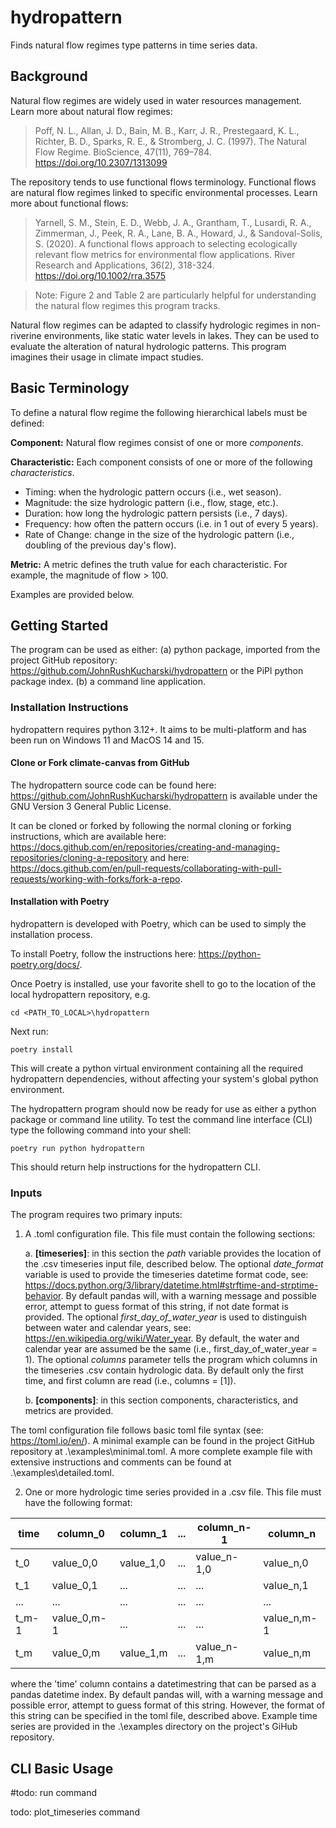 # hydropattern
Finds natural flow regimes type patterns in time series data.

## Background
Natural flow regimes are widely used in water resources management. Learn more about natural flow regimes:
> Poff, N. L., Allan, J. D., Bain, M. B., Karr, J. R., Prestegaard, K. L., Richter, B. D., Sparks, R. E., & Stromberg, J. C. (1997). The Natural Flow Regime. BioScience, 47(11), 769–784. https://doi.org/10.2307/1313099

The repository tends to use functional flows terminology. Functional flows are natural flow regimes linked to specific environmental processes. Learn more about functional flows:
> Yarnell, S. M., Stein, E. D., Webb, J. A., Grantham, T., Lusardi, R. A., Zimmerman, J., Peek, R. A., Lane, B. A., Howard, J., & Sandoval-Solis, S. (2020). A functional flows approach to selecting ecologically relevant flow metrics for environmental flow applications. River Research and Applications, 36(2), 318-324. https://doi.org/10.1002/rra.3575

> Note: Figure 2 and Table 2 are particularly helpful for understanding the natural flow regimes this program tracks.

Natural flow regimes can be adapted to classify hydrologic regimes in non-riverine environments, like static water levels in lakes. They can be used to evaluate the alteration of natural hydrologic patterns. This program imagines their usage in climate impact studies.

## Basic Terminology
To define a natural flow regime the following hierarchical labels must be defined:

**Component:** Natural flow regimes consist of one or more *components*.

**Characteristic:** Each component consists of one or more of the following *characteristics*.

- Timing: when the hydrologic pattern occurs (i.e., wet season).
- Magnitude: the size hydrologic pattern (i.e., flow, stage, etc.).
- Duration: how long the hydrologic pattern persists (i.e., 7 days).
- Frequency: how often the pattern occurs (i.e. in 1 out of every 5 years).
- Rate of Change: change in the size of the hydrologic pattern (i.e., doubling of the previous day's flow).

**Metric:** A metric defines the truth value for each characteristic. For example, the magnitude of flow > 100.

Examples are provided below.

## Getting Started
The program can be used as either: (a) python package, imported from the project GitHub repository: https://github.com/JohnRushKucharski/hydropattern or the PiPl python package index. (b) a command line application.

### Installation Instructions

hydropattern requires python 3.12+. It aims to be multi-platform and has been run on Windows 11 and MacOS 14 and 15.

#### Clone or Fork climate-canvas from GitHub
The hydropattern source code can be found here: https://github.com/JohnRushKucharski/hydropattern is available under the GNU Version 3 General Public License.

It can be cloned or forked by following the normal cloning or forking instructions, which are available here: https://docs.github.com/en/repositories/creating-and-managing-repositories/cloning-a-repository and here: https://docs.github.com/en/pull-requests/collaborating-with-pull-requests/working-with-forks/fork-a-repo.


#### Installation with Poetry

hydropattern is developed with Poetry, which can be used to simply the installation process.

To install Poetry, follow the instructions here: https://python-poetry.org/docs/.

Once Poetry is installed, use your favorite shell to go to the location of the local hydropattern repository, e.g.

``
cd <PATH_TO_LOCAL>\hydropattern
``

Next run:

``
poetry install
``

This will create a python virtual environment containing all the required hydropattern dependencies, without affecting your system's global python environment.

The hydropattern program should now be ready for use as either a python package or command line utility. To test the command line interface (CLI) type the following command into your shell:

``
poetry run python hydropattern
``

This should return help instructions for the hydropattern CLI.

### Inputs
The program requires two primary inputs:

1. A .toml configuration file. This file must contain the following sections:

    a. **[timeseries]**: in this section the *path* variable provides the location of the .csv timeseries input file, described below. The optional *date_format* variable is used to provide the timeseries datetime format code, see: https://docs.python.org/3/library/datetime.html#strftime-and-strptime-behavior. By default pandas will, with a warning message and possible error, attempt to guess format of this string, if not date format is provided. The optional *first_day_of_water_year* is used to distinguish between water and calendar years, see: https://en.wikipedia.org/wiki/Water_year. By default, the water and calendar year are assumed be the same (i.e., first_day_of_water_year = 1). The optional *columns* parameter tells the program which columns in the timeseries .csv contain hydrologic data. By default only the first time, and first column are read (i.e., columns = [1]). 

    b. **[components]**: in this section components, characteristics, and metrics are provided.
    
The toml configuration file follows basic toml file syntax (see: https://toml.io/en/). A minimal example can be found in the project GitHub repository at .\examples\minimal.toml. A more complete example file with extensive instructions and comments can be found at .\examples\detailed.toml.

2. One or more hydrologic time series provided in a .csv file. This file must have the following format:

time    | column_0      | column_1  | ... | column_n-1  | column_n      |
---     | ---           | ---       | --- | ---         | ---           | 
t_0     | value_0,0     | value_1,0 | ... | value_n-1,0 | value_n,0     |
t_1     | value_0,1     | ...       | ... | ...         | value_n,1     |
...     | ...           | ...       | ... | ...         | ...           |         
t_m-1   | value_0,m-1   | ...       | ... | ...         | value_n,m-1   |
t_m     | value_0,m     | value_1,m | ... | value_n-1,m | value_n,m     |

where the 'time' column contains a datetimestring that can be parsed as a pandas datetime index. By default pandas will, with a warning message and possible error, attempt to guess format of this string. However, the format of this string can be specified in the toml file, described above. Example time series are provided in the .\examples directory on the project's GiHub repository.

## CLI Basic Usage
#todo: run command

todo: plot_timeseries command



